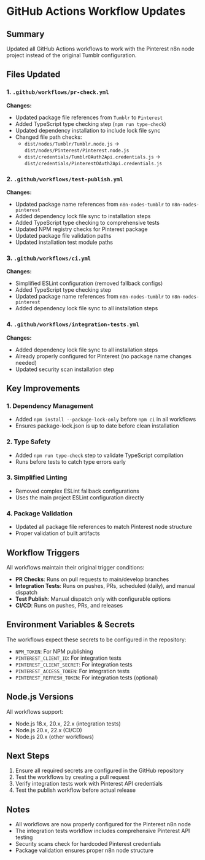 # GitHub Actions Workflow Updates

## Summary

Updated all GitHub Actions workflows to work with the Pinterest n8n node project instead of the original Tumblr configuration.

## Files Updated

### 1. `.github/workflows/pr-check.yml`

**Changes:**

- Updated package file references from `Tumblr` to `Pinterest`
- Added TypeScript type checking step (`npm run type-check`)
- Updated dependency installation to include lock file sync
- Changed file path checks:
  - `dist/nodes/Tumblr/Tumblr.node.js` → `dist/nodes/Pinterest/Pinterest.node.js`
  - `dist/credentials/TumblrOAuth2Api.credentials.js` → `dist/credentials/PinterestOAuth2Api.credentials.js`

### 2. `.github/workflows/test-publish.yml`

**Changes:**

- Updated package name references from `n8n-nodes-tumblr` to `n8n-nodes-pinterest`
- Added dependency lock file sync to installation steps
- Added TypeScript type checking to comprehensive tests
- Updated NPM registry checks for Pinterest package
- Updated package file validation paths
- Updated installation test module paths

### 3. `.github/workflows/ci.yml`

**Changes:**

- Simplified ESLint configuration (removed fallback configs)
- Added TypeScript type checking step
- Updated package name references from `n8n-nodes-tumblr` to `n8n-nodes-pinterest`
- Added dependency lock file sync to all installation steps

### 4. `.github/workflows/integration-tests.yml`

**Changes:**

- Added dependency lock file sync to all installation steps
- Already properly configured for Pinterest (no package name changes needed)
- Updated security scan installation step

## Key Improvements

### 1. Dependency Management

- Added `npm install --package-lock-only` before `npm ci` in all workflows
- Ensures package-lock.json is up to date before clean installation

### 2. Type Safety

- Added `npm run type-check` step to validate TypeScript compilation
- Runs before tests to catch type errors early

### 3. Simplified Linting

- Removed complex ESLint fallback configurations
- Uses the main project ESLint configuration directly

### 4. Package Validation

- Updated all package file references to match Pinterest node structure
- Proper validation of built artifacts

## Workflow Triggers

All workflows maintain their original trigger conditions:

- **PR Checks**: Runs on pull requests to main/develop branches
- **Integration Tests**: Runs on pushes, PRs, scheduled (daily), and manual dispatch
- **Test Publish**: Manual dispatch only with configurable options
- **CI/CD**: Runs on pushes, PRs, and releases

## Environment Variables & Secrets

The workflows expect these secrets to be configured in the repository:

- `NPM_TOKEN`: For NPM publishing
- `PINTEREST_CLIENT_ID`: For integration tests
- `PINTEREST_CLIENT_SECRET`: For integration tests
- `PINTEREST_ACCESS_TOKEN`: For integration tests
- `PINTEREST_REFRESH_TOKEN`: For integration tests (optional)

## Node.js Versions

All workflows support:

- Node.js 18.x, 20.x, 22.x (integration tests)
- Node.js 20.x, 22.x (CI/CD)
- Node.js 20.x (other workflows)

## Next Steps

1. Ensure all required secrets are configured in the GitHub repository
2. Test the workflows by creating a pull request
3. Verify integration tests work with Pinterest API credentials
4. Test the publish workflow before actual release

## Notes

- All workflows are now properly configured for the Pinterest n8n node
- The integration tests workflow includes comprehensive Pinterest API testing
- Security scans check for hardcoded Pinterest credentials
- Package validation ensures proper n8n node structure

